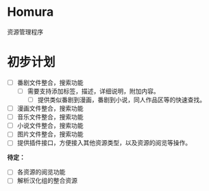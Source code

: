 # Homura

资源管理程序

# 初步计划
- [ ] 番剧文件整合，搜索功能
    - [ ] 需要支持添加标签，描述，详细说明，附加内容。
        - [ ] 提供类似番剧到漫画，番剧到小说，同人作品区等的快速查找。
- [ ] 漫画文件整合，搜索功能
- [ ] 音乐文件整合，搜索功能
- [ ] 小说文件整合，搜索功能
- [ ] 图片文件整合，搜索功能
- [ ] 提供插件接口，方便接入其他资源类型，以及资源的阅览等操作。

**待定：**
- [ ] 各资源的阅览功能
- [ ] 解析汉化组的整合资源
